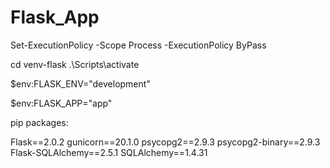 # Flask_App

Set-ExecutionPolicy -Scope Process -ExecutionPolicy  ByPass

cd venv-flask
.\Scripts\activate

$env:FLASK_ENV="development"

$env:FLASK_APP="app"   

pip packages:

Flask==2.0.2
gunicorn==20.1.0
psycopg2==2.9.3
psycopg2-binary==2.9.3
Flask-SQLAlchemy==2.5.1
SQLAlchemy==1.4.31
